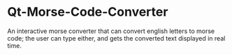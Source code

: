 # Qt-Morse-Code-Converter

An interactive morse converter that can convert english letters to morse code; the user can type either, and gets the converted text displayed in real time.